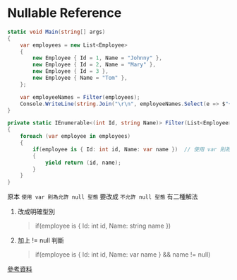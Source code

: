 # Nullable Reference

```csharp
static void Main(string[] args)
{
    var employees = new List<Employee>
    {
        new Employee { Id = 1, Name = "Johnny" },
        new Employee { Id = 2, Name = "Mary" },
        new Employee { Id = 3 },
        new Employee { Name = "Tom" },
    };

    var employeeNames = Filter(employees);
    Console.WriteLine(string.Join("\r\n", employeeNames.Select(e => $"{e.Id}, {e.Name}")));
}

private static IEnumerable<(int Id, string Name)> Filter(List<Employee> employees)
{
    foreach (var employee in employees)
    {
        if(employee is { Id: int id, Name: var name })  // 使用 var 則為允許 null 型態
        {
            yield return (id, name);
        }
    }
}
```

原本 `使用 var 則為允許 null 型態` 要改成 `不允許 null 型態` 有二種解法

1. 改成明確型別
    > if(employee is { Id: int id, Name: string name })
1. 加上 != null 判斷
    > if(employee is { Id: int id, Name: var name } && name != null)

[參考資料](https://dotblogs.com.tw/supershowwei/2019/09/30/120134)
